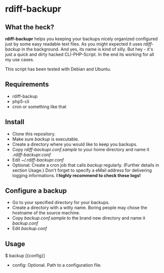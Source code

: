 rdiff-backupr
=============

What the heck?
--------------

**rdiff-backupr** helps you keeping your backups nicely organized configured just by some easy readable text files. As you might expected it uses *rdiff-backup* in the background. And yes, its name is kind of silly. But hey - it's just a quick and dirty hacked CLI-PHP-Script. In the end its working for all my use cases.

This script has been tested with Debian and Ubuntu.


Requirements
------------

- rdiff-backup
- php5-cli
- cron or something like that


Install
-------

- Clone this repository.
- Make sure *backup* is executable.
- Create a directory where you would like to keep you backups.
- Copy *rdiff-backupr.conf.sample* to your home directory and name it *.rdiff-backupr.conf*
- Edit *~/.rdiff-backupr.conf*
- Optional: Create a cron job that calls *backup* regularly. (Further details in section Usage.) Don't forget to specify a eMail address for delivering logging informations. **I highly recommend to check these logs!**


Configure a backup
------------------

- Go to your specified directory for your backups.
- Create a directory with a witty name. Boring people may chose the hostname of the source machine.
- Copy *backup.conf.sample* to the brand new directory and name it *backup.conf*
- Edit *backup.conf*


Usage
-----

$ backup [{config}]

- config: Optional. Path to a configuration file.
